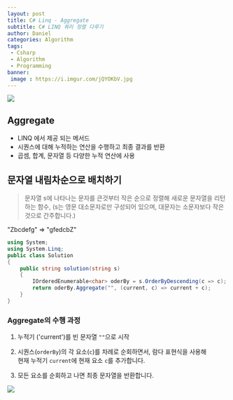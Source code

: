 ```yaml
---
layout: post
title: C# Linq - Aggregate
subtitle: C# LINQ 쿼리 정렬 다루기
author: Daniel
categories: Algorithm
tags: 
 - Csharp
 - Algorithm
 - Programming
banner:
 image : https://i.imgur.com/jQYOKbV.jpg
---
```


![](https://teamsparta.notion.site/image/https%3A%2F%2Fs3-us-west-2.amazonaws.com%2Fsecure.notion-static.com%2Fb260cae4-a3d0-448b-be5d-7486d5925148%2F34.png?table=block&id=9e7562fc-62db-4d05-bb21-4e95a2e04542&spaceId=83c75a39-3aba-4ba4-a792-7aefe4b07895&width=2000&userId=&cache=v2)

Aggregate 
--

- LINQ 에서 제공 되는 메서드
- 시퀀스에 대해 누적하는 연산을 수행하고 최종 결과를 반환
- 곱셈, 합계, 문자열 등 다양한 누적 연산에 사용

## 문자열 내림차순으로 배치하기

>문자열 s에 나타나는 문자를 큰것부터 작은 순으로 정렬해 새로운 문자열을 리턴하는 함수, 
>(s는 영문 대소문자로만 구성되어 있으며, 대문자는 소문자보다 작은 것으로 간주합니다.)

"Zbcdefg" => "gfedcbZ"

```csharp
using System;
using System.Linq;
public class Solution 
{
	public string solution(string s)  
	{  
		IOrderedEnumerable<char> oderBy = s.OrderByDescending(c => c);  
		return oderBy.Aggregate("", (current, c) => current + c);  
	}
}
```

### Aggregate의 수행 과정

1. 누적기 ('current')를 빈 문자열 `""`으로 시작

2. 시퀀스(`orderBy`)의 각 요소(`c`)를 차례로 순회하면서, 람다 표현식을 사용해 <br>현재 누적기 `current`에 현재 요소 `c`를 추가합니다.

3. 모든 요소를 순회하고 나면 최종 문자열을 반환합니다.

![](https://i.imgur.com/jQYOKbV.jpg)
